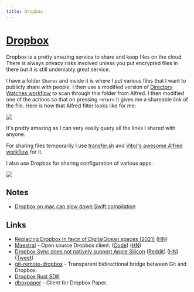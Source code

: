 ```yaml
---
title: Dropbox
---
```


# [Dropbox](https://www.dropbox.com)

Dropbox is a pretty amazing service to share and keep files on the cloud. There is always privacy risks involved unless you put encrypted files in there but it is still undeniably great service.

I have a folder `Shares` and inside it is where I put various files that I want to publicly share with people. I then use a modified version of [Directory Watches workflow](https://github.com/nikitavoloboev/small-workflows/blob/master/augmentations/Directory%20watches.alfredworkflow?raw=true) to scan through this folder from Alfred. I then modified one of the actions so that on pressing `return` it gives me a shareable link of the file. Here is how that Alfred filter looks like for me:

![](https://i.imgur.com/ipbEhil.png)

It's pretty amazing as I can very easily query all the links I shared with anyone.

For sharing files temporarily I use [transfer.sh](https://transfer.sh) and [Vitor's awesome Alfred workflow](https://www.alfredforum.com/topic/5233-uploadfile-%E2%80%94-upload-files-and-directories-for-easy-sharing/) for it.

I also use Dropbox for sharing configuration of various apps.

![](https://i.imgur.com/F9nsqBn.png)

## Notes

- [Dropbox on mac can slow down Swift compilation](https://twitter.com/macguru17/status/1458037982435418119)

## Links

- [Replacing Dropbox in favor of DigitalOcean spaces (2021)](https://mitjafelicijan.com/replacing-dropbox-in-favor-of-digitalocean-spaces.html) ([HN](https://news.ycombinator.com/item?id=25909336))
- [Maestral](https://maestral.app/) - Open source Dropbox client. ([Code](https://github.com/samschott/maestral)) ([HN](https://news.ycombinator.com/item?id=30831214))
- [Dropbox Sync does not natively support Apple Silicon](https://twitter.com/mitchellh/status/1453394500848537605) ([Reddit](https://www.reddit.com/r/apple/comments/qh6or2/dropbox_doesnt_support_apple_silicon_natively_yet/)) ([HN](https://news.ycombinator.com/item?id=29026304)) ([Tweet](https://twitter.com/marcoarment/status/1453735403626766341))
- [git-remote-dropbox](https://github.com/anishathalye/git-remote-dropbox) - Transparent bidirectional bridge between Git and Dropbox.
- [Dropbox Rust SDK](https://github.com/dropbox/dropbox-sdk-rust)
- [dboxpaper](https://github.com/mattn/dboxpaper) - Client for Dropbox Paper.